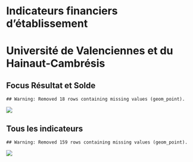 Indicateurs financiers d’établissement
================

# Université de Valenciennes et du Hainaut-Cambrésis

## Focus Résultat et Solde

    ## Warning: Removed 18 rows containing missing values (geom_point).

![](/home/julien/repo/cpesr/RFC/Finances/Etablissements/université_de_valenciennes_et_du_hainaut_cambrésis_files/figure-gfm/etab.focus-1.png)<!-- -->

## Tous les indicateurs

    ## Warning: Removed 159 rows containing missing values (geom_point).

![](/home/julien/repo/cpesr/RFC/Finances/Etablissements/université_de_valenciennes_et_du_hainaut_cambrésis_files/figure-gfm/etab-1.png)<!-- -->
